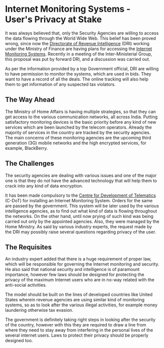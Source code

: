 # Internet Monitoring Systems - User's Privacy at Stake

It was always believed that, only the Security Agencies are willing to access the data flowing through the World Wide Web. This belief has been proved wrong, since now the <a href="http://dor.gov.in/">Directorate of Revenue Intelligence</a> (DRI) working under the Ministry of Finance are having plans for accessing the <a href="http://www.workexaminer.com/internet-monitoring-software.html">Internet Monitoring Systems</a>. Recently in a meeting of the Inter-Ministerial Group, this proposal was put by forward DRI, and a discussion was carried out.

As per the information provided by a top Government official, DRI are willing to have permission to monitor the systems, which are used in bids. They want to have a record of all the deals. The online tracking will also help them to get information of any suspected tax violators.

## The Way Ahead

The Ministry of Home Affairs is having multiple strategies, so that they can get access to the various communication networks, all across India. Putting satisfactory monitoring devices is the basic priority before any kind of new services which are been launched by the telecom operators. Already the majority of services in the country are tracked by the security agencies. The main concerns of these monitoring agencies are the upcoming third generation (3G) mobile networks and the high encrypted services, for example, BlackBerry.

## The Challenges

The security agencies are dealing with various issues and one of the major one is that they do not have the advanced technology that will help them to crack into any kind of data encryption.

It has been made compulsory to the <a href="http://www.cdot.com/">Centre for Development of Telematics</a> (C-DoT) for installing an Internet Monitoring System. Orders for the same are passed by the government. This system will be later used by the various intelligence agencies, as to find out what kind of data is flowing throughout the networks. On the other hand, until now prying of such kind was being carried out only by the appointed agencies. Also, they were managed by the Home Ministry. As said by various industry experts, the request made by the DRI may possibly raise several questions regarding privacy of the user.

## The Requisites

An industry expert added that there is a huge requirement of proper law, which will be responsible for governing the Internet monitoring and security. He also said that national security and intelligence is of paramount importance, however few laws should be designed for protecting the privacy of the maximum Internet users who are in no-way related with the anti-social activities.

The model should be built on the lines of developed countries like United States wherein revenue agencies are using similar kind of monitoring systems, so as to look after the various illegal activities, for example money laundering otherwise tax evasion.

The government is definitely taking right steps in looking after the security of the country, however with this they are required to draw a line from where they need to stay away from interfering in the personal lives of the several internet users. Laws to protect their privacy should be properly designed too. 
